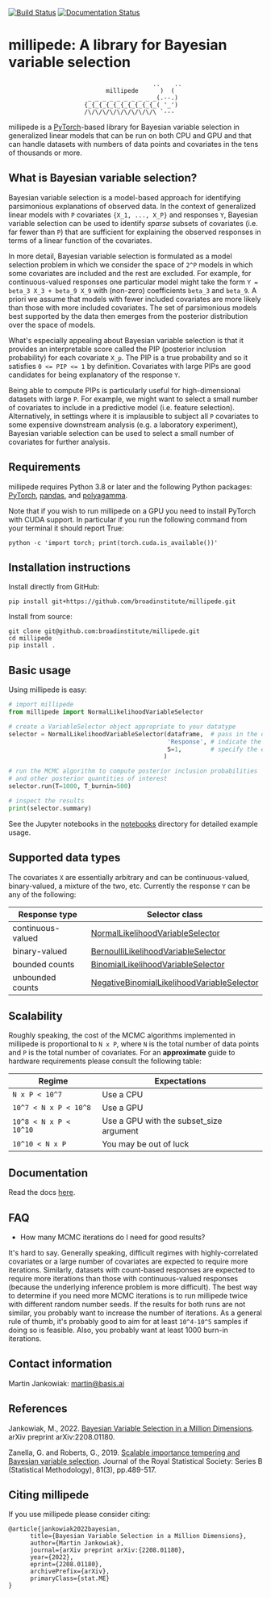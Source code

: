 [![Build Status](https://github.com/broadinstitute/millipede/workflows/CI/badge.svg)](https://github.com/broadinstitute/millipede/actions)
[![Documentation Status](https://readthedocs.org/projects/millipede/badge/?version=latest)](https://millipede.readthedocs.io/en/latest/?badge=latest)
      

# millipede: A library for Bayesian variable selection
```
                                        ..    ..
                           millipede      )  (
                      _ _ _ _ _ _ _ _ _ _(.--.)
                     {_{_{_{_{_{_{_{_{_{_( '_')
                     /\/\/\/\/\/\/\/\/\/\ `---
```

millipede is a [PyTorch](https://pytorch.org/)-based library for Bayesian variable selection in generalized
linear models that can be run on both CPU and GPU and that
can handle datasets with numbers of data points and covariates in the tens of thousands or more.

 
## What is Bayesian variable selection?

Bayesian variable selection is a model-based approach for identifying parsimonious explanations of observed data.
In the context of generalized linear models with `P` covariates `{X_1, ..., X_P}` and responses `Y`, 
Bayesian variable selection can be used to identify *sparse* subsets of covariates (i.e. far fewer than `P`) 
that are sufficient for explaining the observed responses in terms of a linear function of the covariates.

In more detail, Bayesian variable selection is formulated as a model selection problem in which we consider 
the space of `2^P` models in which some covariates are included and the rest are excluded.
For example, for continuous-valued responses one particular model might take the form `Y = beta_3 X_3 + beta_9 X_9` 
with (non-zero) coefficients `beta_3` and `beta_9`.
A priori we assume that models with fewer included covariates are more likely than those with more included covariates.
The set of parsimonious models best supported by the data then emerges from the posterior distribution over the space of models.

What's especially appealing about Bayesian variable selection is that it provides an interpretable score
called the PIP (posterior inclusion probability) for each covariate `X_p`. 
The PIP is a true probability and so it satisfies `0 <= PIP <= 1` by definition.
Covariates with large PIPs are good candidates for being explanatory of the response `Y`.

Being able to compute PIPs is particularly useful for high-dimensional datasets with large `P`.
For example, we might want to select a small number of covariates to include in a predictive model (i.e. feature selection). 
Alternatively, in settings where it is implausible to subject all `P` covariates to 
some expensive downstream analysis (e.g. a laboratory experiment),
Bayesian variable selection can be used to select a small number of covariates for further analysis. 
  

## Requirements

millipede requires Python 3.8 or later and the following Python packages: [PyTorch](https://pytorch.org/), [pandas](https://pandas.pydata.org/), and [polyagamma](https://github.com/zoj613/polyagamma). 

Note that if you wish to run millipede on a GPU you need to install PyTorch with CUDA support. 
In particular if you run the following command from your terminal it should report True:
```
python -c 'import torch; print(torch.cuda.is_available())'
```


## Installation instructions

Install directly from GitHub:

```pip install git+https://github.com/broadinstitute/millipede.git```

Install from source:
```
git clone git@github.com:broadinstitute/millipede.git
cd millipede
pip install .
```

## Basic usage

Using millipede is easy:
```python
# import millipede 
from millipede import NormalLikelihoodVariableSelector

# create a VariableSelector object appropriate to your datatype
selector = NormalLikelihoodVariableSelector(dataframe,  # pass in the data
                                            'Response', # indicate the column of responses
                                            S=1,        # specify the expected number of covariates to include a priori
                                           )

# run the MCMC algorithm to compute posterior inclusion probabilities
# and other posterior quantities of interest
selector.run(T=1000, T_burnin=500)

# inspect the results
print(selector.summary)
```

See the Jupyter notebooks in the [notebooks](https://github.com/broadinstitute/millipede/tree/master/notebooks) directory for detailed example usage.


## Supported data types 

The covariates `X` are essentially arbitrary and can be continuous-valued, binary-valued, a mixture of the two, etc.
Currently the response `Y` can be any of the following:

| Response type     | Selector class 
| ------------------|----------------------------------------------------------------------------------------------------------------------------------------------------------|
| continuous-valued | [NormalLikelihoodVariableSelector](https://millipede.readthedocs.io/en/latest/selection.html#millipede.selection.NormalLikelihoodVariableSelector)       |
| binary-valued     | [BernoulliLikelihoodVariableSelector](https://millipede.readthedocs.io/en/latest/selection.html#millipede.selection.BernoulliLikelihoodVariableSelector) |
| bounded counts    | [BinomialLikelihoodVariableSelector](https://millipede.readthedocs.io/en/latest/selection.html#binomiallikelihoodvariableselector)                       |
| unbounded counts  | [NegativeBinomialLikelihoodVariableSelector](https://millipede.readthedocs.io/en/latest/selection.html#negativebinomiallikelihoodvariableselector)       |


## Scalability

Roughly speaking, the cost of the MCMC algorithms implemented in millipede is proportional
 to `N x P`, where `N` is the total number of data points and `P` is the total number of covariates. 
For an **approximate** guide to hardware requirements please consult the following table:

| Regime                 | Expectations                            |
| -----------------------|-----------------------------------------|
| `N x P < 10^7`         | Use a CPU                               |
| `10^7 < N x P < 10^8`  | Use a GPU                               |
| `10^8 < N x P < 10^10` | Use a GPU with the subset_size argument |
| `10^10 < N x P`        | You may be out of luck                  |


## Documentation

Read the docs [here](https://millipede.readthedocs.io/en/latest/).


## FAQ

- How many MCMC iterations do I need for good results?

It's hard to say. Generally speaking, difficult regimes with highly-correlated covariates or a large number of
covariates are expected to require more iterations. Similarly, datasets with count-based responses are expected to require
more iterations than those with continuous-valued responses (because the underlying inference problem is more difficult).
The best way to determine if you need more MCMC iterations is to run millipede twice with different random number seeds.
If the results for both runs are not similar, you probably want to increase the number of iterations.
As a general rule of thumb, it's probably good to aim for at least `10^4-10^5` samples if doing so is feasible. 
Also, you probably want at least 1000 burn-in iterations.


## Contact information

Martin Jankowiak: martin@basis.ai


## References

Jankowiak, M., 2022. [Bayesian Variable Selection in a Million Dimensions](https://arxiv.org/abs/2208.01180). arXiv preprint arXiv:2208.01180.

Zanella, G. and Roberts, G., 2019. [Scalable importance tempering and Bayesian variable selection](https://rss.onlinelibrary.wiley.com/doi/abs/10.1111/rssb.12316). Journal of the Royal Statistical Society: Series B (Statistical Methodology), 81(3), pp.489-517.

## Citing millipede

If you use millipede please consider citing:
```
@article{jankowiak2022bayesian,
      title={Bayesian Variable Selection in a Million Dimensions},
      author={Martin Jankowiak},
      journal={arXiv preprint arXiv:{2208.01180},
      year={2022},
      eprint={2208.01180},
      archivePrefix={arXiv},
      primaryClass={stat.ME}
}
```
